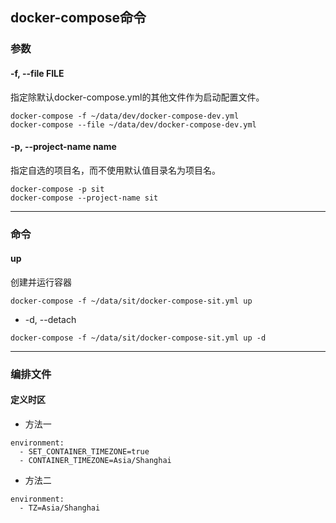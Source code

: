 ## docker-compose命令

### 参数
#### -f, --file FILE
指定除默认docker-compose.yml的其他文件作为启动配置文件。
```
docker-compose -f ~/data/dev/docker-compose-dev.yml
docker-compose --file ~/data/dev/docker-compose-dev.yml
```
#### -p, --project-name name
指定自选的项目名，而不使用默认值目录名为项目名。
```
docker-compose -p sit
docker-compose --project-name sit
```
***

### 命令
#### up
创建并运行容器
```
docker-compose -f ~/data/sit/docker-compose-sit.yml up
```
* -d, --detach
```
docker-compose -f ~/data/sit/docker-compose-sit.yml up -d
```

***

### 编排文件
#### 定义时区
* 方法一
```
environment:
  - SET_CONTAINER_TIMEZONE=true
  - CONTAINER_TIMEZONE=Asia/Shanghai
```
* 方法二
```
environment:
  - TZ=Asia/Shanghai
```
